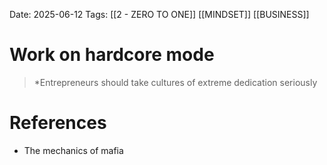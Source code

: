 Date: 2025-06-12
Tags: [[2 - ZERO TO ONE]] [[MINDSET]] [[BUSINESS]] 

# Work on hardcore mode

>*Entrepreneurs should take cultures of extreme dedication seriously 
# References 
- The mechanics of mafia 